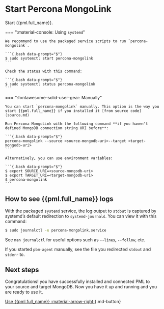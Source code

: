 # Start Percona MongoLink

Start {{pml.full_name}}.

=== ":material-console: Using `systemd`"

    We recommend to use the packaged service scripts to run `percona-mongolink`.
    
    ```{.bash data-prompt="$"}
    $ sudo systemctl start percona-mongolink
    ```

    Check the status with this command:

    ```{.bash data-prompt="$"}
    $ sudo systemctl status percona-mongolink
    ```

=== ":fontawesome-solid-user-gear: Manually"

    You can start `percona-mongolink` manually. This option is the way you start {{pml.full_name}} if you installed it [from source code](source.md) 

    Run Percona MongoLink with the following command **if you haven't defined MongoDB connection string URI before**:

    ```{.bash data-prompt="$"}
    percona-mongolink --source <source-mongodb-uri>--target <target-mongodb-uri>
    ```

    Alternatively, you can use environment variables:

    ```{.bash data-prompt="$"}
    $ export SOURCE_URI=<source-mongodb-uri>
    $ export TARGET_URI=<target-mongodb-uri>
    $ percona-mongolink 
    ```

## How to see {{pml.full_name}} logs

With the packaged `systemd` service, the log output to `stdout` is captured by
systemd’s default redirection to `systemd-journald`. You can view it with this
command:

```{.bash data-prompt="$"}
$ sudo journalctl -u percona-mongolink.service
```

See `man journalctl` for useful options such as `--lines`, `--follow`, etc.


If you started `pbm-agent` manually, see the file you redirected `stdout` and `stderr` to.


## Next steps

Congratulations! you have successfully installed and connected PML to your source and target MongoDB. Now you have it up and running and you are ready to use it.

[Use {{pml.full_name}} :material-arrow-right:](usage.md){.md-button}